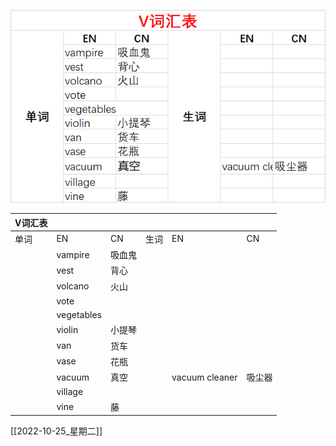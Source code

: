 
![](https://raw.githubusercontent.com/DustOfStars/ObsPicGo/master/Gavin_Obs/20221025171731.png)



| V词汇表 |            |     |    |                |     |
|------|------------|-----|----|----------------|-----|
| 单词   | EN         | CN  | 生词 | EN             | CN  |
|      | vampire    | 吸血鬼 |    |                |     |
|      | vest       | 背心  |    |                |     |
|      | volcano    | 火山  |    |                |     |
|      | vote       |     |    |                |     |
|      | vegetables |     |    |                |     |
|      | violin     | 小提琴 |    |                |     |
|      | van        | 货车  |    |                |     |
|      | vase       | 花瓶  |    |                |     |
|      | vacuum     | 真空  |    | vacuum cleaner | 吸尘器 |
|      | village    |     |    |                |     |
|      | vine       | 藤   |


[[2022-10-25_星期二]]